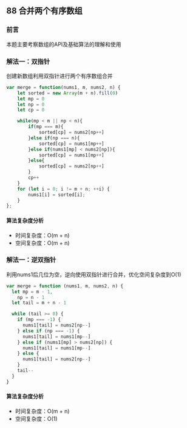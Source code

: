 ## 88 合并两个有序数组

### 前言
本题主要考察数组的API及基础算法的理解和使用


### 解法一：双指针
创建新数组利用双指针进行两个有序数组合并

```js
var merge = function(nums1, m, nums2, n) {
    let sorted = new Array(m + n).fill(0)
    let mp = 0
    let np = 0
    let cp = 0

    while(mp < m || np < n){
        if(mp === m){
            sorted[cp] = nums2[np++]
        }else if(np === n){
            sorted[cp] = nums1[mp++] 
        }else if(nums1[mp] < nums2[np]){
            sorted[cp] = nums1[mp++]
        }else{
            sorted[cp] = nums2[np++]
        }
        cp++
    }
    for (let i = 0; i != m + n; ++i) {
        nums1[i] = sorted[i];
    }
};
```

#### 算法复杂度分析
- 时间复杂度：O(m + n)
- 空间复杂度：O(m + n) 
&nbsp;
### 解法一：逆双指针
利用nums1后几位为空，逆向使用双指针进行合并，优化空间复杂度到O(1)

```js
var merge = function (nums1, m, nums2, n) {
  let mp = m - 1,
    np = n - 1
  let tail = m + n - 1

  while (tail >= 0) {
    if (mp === -1) {
      nums1[tail] = nums2[np--]
    } else if (np === -1) {
      nums1[tail] = nums1[mp--]
    } else if (nums1[mp] > nums2[np]) {
      nums1[tail] = nums1[mp--]
    } else {
      nums1[tail] = nums2[np--]
    }
    tail--
  }
}
```

#### 算法复杂度分析
- 时间复杂度：O(m + n)
- 空间复杂度：O(1) 
&nbsp;